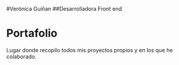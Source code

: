#Verónica Guiñan
##Desarrolladora Front end
# Portafolio
Lugar donde recopilo todos mis proyectos propios y en los que he colaborado. 

